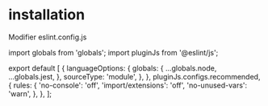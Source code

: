 # installation
  Modifier eslint.config.js  

import globals from 'globals';
import pluginJs from '@eslint/js';

export default [
  {
    languageOptions: {
      globals: {
        ...globals.node,
        ...globals.jest,
      },
      sourceType: 'module',
    },
  },
  pluginJs.configs.recommended,
  {
    rules: {
      'no-console': 'off', 
      'import/extensions': 'off',
      'no-unused-vars': 'warn',
    },
  },
];